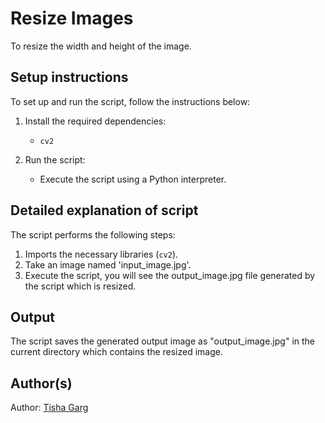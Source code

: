 # Resize Images

To resize the width and height of the image.

## Setup instructions

To set up and run the script, follow the instructions below:

1. Install the required dependencies:
   - `cv2` 

4. Run the script:
   - Execute the script using a Python interpreter.

## Detailed explanation of script

The script performs the following steps:

1. Imports the necessary libraries (`cv2`).
2. Take an image named 'input_image.jpg'.
4. Execute the script, you will see the output_image.jpg file generated by the script which is resized.

## Output

The script saves the generated output image as "output_image.jpg" in the current directory which contains the resized image.

## Author(s)

Author: [Tisha Garg](https://github.com/Tisha6661)

